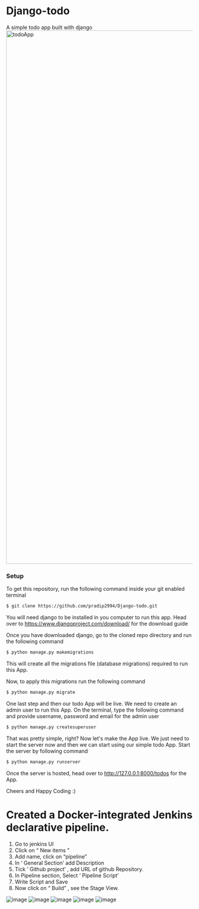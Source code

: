 # Django-todo
A simple todo app built with django
<img width="1440" alt="todoApp" src="https://github.com/pradip2994/Django-todo/assets/124191442/1a9d61bf-f4fd-43ae-8d8b-903d0dc949a7">
### Setup
To get this repository, run the following command inside your git enabled terminal

```bash
$ git clone https://github.com/pradip2994/Django-todo.git
```
You will need django to be installed in you computer to run this app. Head over to https://www.djangoproject.com/download/ for the download guide

Once you have downloaded django, go to the cloned repo directory and run the following command

```bash
$ python manage.py makemigrations
```

This will create all the migrations file (database migrations) required to run this App.

Now, to apply this migrations run the following command
```bash
$ python manage.py migrate
```

One last step and then our todo App will be live. We need to create an admin user to run this App. On the terminal, type the following command and provide username, password and email for the admin user
```bash
$ python manage.py createsuperuser
```

That was pretty simple, right? Now let's make the App live. We just need to start the server now and then we can start using our simple todo App. Start the server by following command

```bash
$ python manage.py runserver
```

Once the server is hosted, head over to http://127.0.0.1:8000/todos for the App.

Cheers and Happy Coding :)


# Created a Docker-integrated Jenkins declarative pipeline.

1) Go to jenkins UI
2) Click on “ New items ”
3) Add name, click on “pipeline”
4) In ‘ General Section’ add Description
5) Tick ‘ Github project’ , add URL of github Repository.
6) In Pipeline section, Select ‘ Pipeline Script’
7) Write Script and Save
8) Now click on “ Build” , see the Stage View.


![image](https://github.com/pradip2994/jenkins-CICD-main/assets/124191442/ece0a902-5958-442b-8abe-87dc77d10c19)
![image](https://github.com/pradip2994/jenkins-CICD-main/assets/124191442/35539d07-8d2a-4bc7-817b-9675cae34067)
![image](https://github.com/pradip2994/jenkins-CICD-main/assets/124191442/5eeb498f-a4a5-426d-8363-836a4c6b503a)
![image](https://github.com/pradip2994/jenkins-CICD-main/assets/124191442/635a8e8a-258b-4689-b666-c140a9666d67)
![image](https://github.com/pradip2994/jenkins-CICD-main/assets/124191442/d53c6624-1b5d-45ca-b4b8-338782ec5d73)

